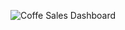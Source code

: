 ![Coffe Sales Dashboard](https://github.com/Dhanaa98/Coffee-Sales-Dashboard/assets/171159250/fb299de4-fec4-421e-8476-ec820a6c8596)
